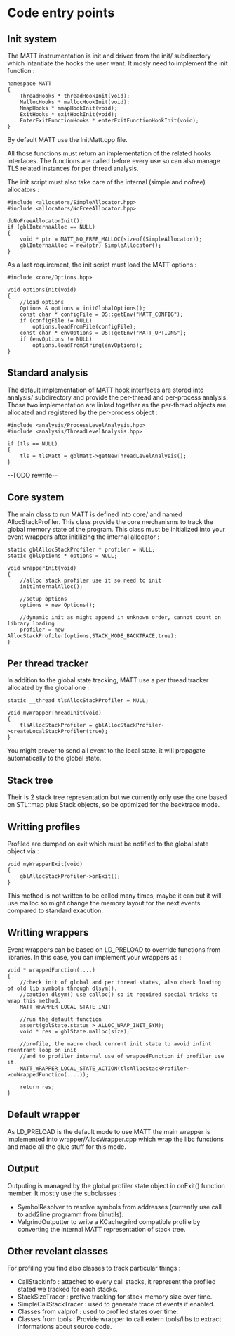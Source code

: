 Code entry points
=================

Init system
-----------

The MATT instrumentation is init and drived from the init/ subdirectory which
intantiate the hooks the user want. It mosly need to implement the init
function :

	namespace MATT
	{
		ThreadHooks * threadHookInit(void);
		MallocHooks * mallocHookInit(void):
		MmapHooks * mmapHookInit(void);
		ExitHooks * exitHookInit(void);
		EnterExitFunctionHooks * enterExitFunctionHookInit(void);
	}

By default MATT use the InitMatt.cpp file.

All those functions must return an implementation of the related hooks interfaces.
The functions are called before every use so can also manage TLS related instances
for per thread analysis.

The init script must also take care of the internal (simple and nofree) allocators :

	#include <allocators/SimpleAllocator.hpp>
	#include <allocators/NoFreeAllocator.hpp>
	
	doNoFreeAllocatorInit();
	if (gblInternaAlloc == NULL)
	{
		void * ptr = MATT_NO_FREE_MALLOC(sizeof(SimpleAllocator));
		gblInternaAlloc = new(ptr) SimpleAllocator();
	}

As a last requirement, the init script must load the MATT options :

	#include <core/Options.hpp>
	
	void optionsInit(void)
	{
		//load options
		Options & options = initGlobalOptions();
		const char * configFile = OS::getEnv("MATT_CONFIG");
		if (configFile != NULL)
			options.loadFromFile(configFile);
		const char * envOptions = OS::getEnv("MATT_OPTIONS");
		if (envOptions != NULL)
			options.loadFromString(envOptions);
	}

Standard analysis
-----------------

The default implementation of MATT hook interfaces are stored into analysis/
subdirectory and provide the per-thread and per-process analysis. Those two
implementation are linked together as the per-thread objects are allocated
and registered by the per-process object :

	#include <analysis/ProcessLevelAnalysis.hpp>
	#include <analysis/ThreadLevelAnalysis.hpp>
	
	if (tls == NULL)
	{
		tls = tlsMatt = gblMatt->getNewThreadLevelAnalysis();
	}

--TODO rewrite--
	
Core system
-----------

The main class to run MATT is defined into core/ and named AllocStackProfiler. This class provide the core mechanisms
to track the global memory state of the program. This class must be initialized into your event wrappers after
initilizing the internal allocator :

	static gblAllocStackProfiler * profiler = NULL;
	static gblOptions * options = NULL;

	void wrapperInit(void)
	{
		//alloc stack profiler use it so need to init
		initInternalAlloc();

		//setup options
		options = new Options();

		//dynamic init as might append in unknown order, cannot count on library loading
		profiler = new AllocStackProfiler(options,STACK_MODE_BACKTRACE,true);
	}

Per thread tracker
------------------

In addition to the global state tracking, MATT use a per thread tracker allocated by the global one :

	static __thread tlsAllocStackProfiler = NULL;

	void myWrapperThreadInit(void)
	{
		tlsAllocStackProfiler = gblAllocStackProfiler->createLocalStackProfiler(true);
	}

You might prever to send all event to the local state, it will propagate automatically to the global state.

Stack tree
----------

Their is 2 stack tree representation but we currently only use the one based on STL::map plus Stack objects, so be
optimized for the backtrace mode.

Writting profiles
-----------------

Profiled are dumped on exit which must be notified to the global state object via :

	void myWrapperExit(void)
	{
		gblAllocStackProfiler->onExit();
	}

This method is not written to be called many times, maybe it can but it will use malloc so might change the memory
layout for the next events compared to standard exacution.

Writting wrappers
-----------------

Event wrappers can be based on LD\_PRELOAD to override functions from libraries. In this case, you can implement your
wrappers as :

	void * wrappedFunction(....)
	{
		//check init of global and per thread states, also check loading of old lib symbols through dlsym().
		//caution dlsym() use calloc() so it required special tricks to wrap this method.
		MATT_WRAPPER_LOCAL_STATE_INIT

		//run the default function
		assert(gblState.status > ALLOC_WRAP_INIT_SYM);
		void * res = gblState.malloc(size);

		//profile, the macro check current init state to avoid infint reentrant loop on init
		//and to profiler internal use of wrappedFunction if profiler use it.
		MATT_WRAPPER_LOCAL_STATE_ACTION(tlsAllocStackProfiler->onWrappedFunction(....));

		return res;
	}

Default wrapper
---------------

As LD\_PRELOAD is the default mode to use MATT the main wrapper is implemented into wrapper/AllocWrapper.cpp which
wrap the libc functions and made all the glue stuff for this mode.

Output
------

Outputing is managed by the global profiler state object in onExit() function member. It mostly use the subclasses :

 - SymbolResolver to resolve symbols from addresses (currently use call to add2line programm from binutils).
 - ValgrindOutputter to write a KCachegrind compatible profile by converting the internal MATT representation of stack
   tree.

Other revelant classes
----------------------

For profiling you find also classes to track particular things :

 - CallStackInfo : attached to every call stacks, it represent the profiled stated we tracked for each stacks.
 - StackSizeTracer : profive tracking for stack memory size over time.
 - SimpleCallStackTracer : used to generate trace of events if enabled.
 - Classes from valprof : used to profiled states over time.
 - Classes from tools : Provide wrapper to call extern tools/libs to extract informations about source code.
 
